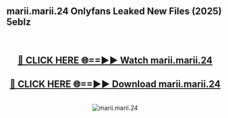 <h2>marii.marii.24 Onlyfans Leaked New Files (2025) 5eblz</h2>
<br>
<div align="center">
<h2><a href="https://mediafiles.top/marii.marii.24&ref=git" rel="nofollow">🔴 CLICK HERE 🌐==►► Watch marii.marii.24</a></h2>
<h2><a href="https://mediafiles.top/marii.marii.24&ref=git" rel="nofollow">🔴 CLICK HERE 🌐==►► Download marii.marii.24</a></h2>
<br>
<a href="https://mediafiles.top/marii.marii.24&ref=git" rel="nofollow" data-target="animated-image.originalLink"><img src="https://i.ibb.co.com/xMMVF88/686577567.gif" alt="marii.marii.24" style="max-width: 100%; display: inline-block;" data-target="animated-image.originalImage"></a>
</div>
<br>
<br>